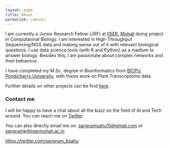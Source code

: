 ```yaml
---
layout: page
title: About
permalink: /about/
---
```


I am currently a Junior Research Fellow (JRF) at [IISER, Mohali] doing project in Computaional Biology. I am interested in High-Throughput Sequencing/NGS data and making sense out of it with relevant biological questions. I use data science tools (with R and Python) as a medium to answer biology. Besides this, I am passionate about complex networks and their behaviour.

I have completed my M.Sc. degree in Bioinformatics from [BICPU], [Pondicherry University], with thesis work on Plant Transcriptome data. 

Further details on other projects can be find [here](https://sksahu.net/projects).

### Contact me
I will be happy to have a chat about all the buzz on the field of AI and Tech around. You can reach me on [Twitter](https://twitter.com/sangram_ksahu).

You can also directly email me on:
[sangramsahu15@gmail.com](mailto:sangramsahu15@gmail.com) or [sangramk@iisermohali.ac.in](mailto:sangramk@iisermohali.ac.in)


[Pondicherry University]: http://www.pondiuni.edu.in
[BICPU]: https://www.bicpu.edu.in
[IISER, Mohali]: http://iisermohali.ac.in
https://twitter.com/sangram_ksahu
